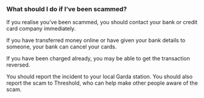 ###  **What should I do if I’ve been scammed?**

If you realise you’ve been scammed, you should contact your bank or credit
card company immediately.

If you have transferred money online or have given your bank details to
someone, your bank can cancel your cards.

If you have been charged already, you may be able to get the transaction
reversed.

You should report the incident to your local Garda station. You should also
report the scam to Threshold, who can help make other people aware of the
scam.
